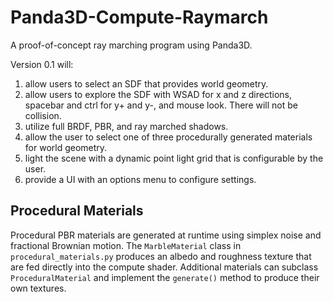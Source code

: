 # Panda3D-Compute-Raymarch

A proof-of-concept ray marching program using Panda3D.

Version 0.1 will:

1. allow users to select an SDF that provides world geometry.
2. allow users to explore the SDF with WSAD for x and z directions, spacebar and ctrl for y+ and y-, and mouse look. There will not be collision.
3. utilize full BRDF, PBR, and ray marched shadows.
4. allow the user to select  one of three procedurally generated materials for world geometry.
5. light the scene with a dynamic point light grid that is configurable by the user.
6. provide a UI with an options menu to configure settings.

## Procedural Materials

Procedural PBR materials are generated at runtime using simplex noise and
fractional Brownian motion. The `MarbleMaterial` class in `procedural_materials.py`
produces an albedo and roughness texture that are fed directly into the compute
shader. Additional materials can subclass `ProceduralMaterial` and implement the
`generate()` method to produce their own textures.
